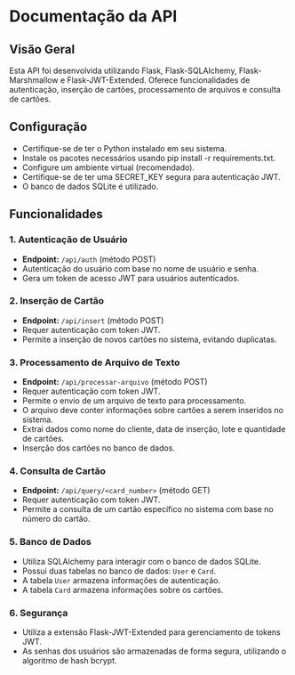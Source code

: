 # Documentação da API

## Visão Geral

Esta API foi desenvolvida utilizando Flask, Flask-SQLAlchemy, Flask-Marshmallow e Flask-JWT-Extended. Oferece funcionalidades de autenticação, inserção de cartões, processamento de arquivos e consulta de cartões.

## Configuração
  * Certifique-se de ter o Python instalado em seu sistema.
  * Instale os pacotes necessários usando pip install -r requirements.txt.
  * Configure um ambiente virtual (recomendado).
  * Certifique-se de ter uma SECRET_KEY segura para autenticação JWT.
  * O banco de dados SQLite é utilizado.

## Funcionalidades

### 1. Autenticação de Usuário

- **Endpoint:** `/api/auth` (método POST)
- Autenticação do usuário com base no nome de usuário e senha.
- Gera um token de acesso JWT para usuários autenticados.

### 2. Inserção de Cartão

- **Endpoint:** `/api/insert` (método POST)
- Requer autenticação com token JWT.
- Permite a inserção de novos cartões no sistema, evitando duplicatas.

### 3. Processamento de Arquivo de Texto

- **Endpoint:** `/api/processar-arquivo` (método POST)
- Requer autenticação com token JWT.
- Permite o envio de um arquivo de texto para processamento.
- O arquivo deve conter informações sobre cartões a serem inseridos no sistema.
- Extrai dados como nome do cliente, data de inserção, lote e quantidade de cartões.
- Inserção dos cartões no banco de dados.

### 4. Consulta de Cartão

- **Endpoint:** `/api/query/<card_number>` (método GET)
- Requer autenticação com token JWT.
- Permite a consulta de um cartão específico no sistema com base no número do cartão.

### 5. Banco de Dados

- Utiliza SQLAlchemy para interagir com o banco de dados SQLite.
- Possui duas tabelas no banco de dados: `User` e `Card`.
- A tabela `User` armazena informações de autenticação.
- A tabela `Card` armazena informações sobre os cartões.

### 6. Segurança

- Utiliza a extensão Flask-JWT-Extended para gerenciamento de tokens JWT.
- As senhas dos usuários são armazenadas de forma segura, utilizando o algoritmo de hash bcrypt.


